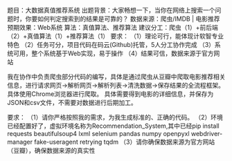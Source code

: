 题目：大数据真值推荐系统
出题背景：大家畅想一下，当你在网络上搜索一个问题时，你要如何判定搜索到的结果是可靠的？
数据来源：爬虫/IMDB | 电影推荐
预期效果：Web系统
算法：真值算法、推荐算法
建议分工：爬虫（1）+前后端（2）+真值算法（1）+推荐算法（1）
要求：
（1）理论可行，能体现计软智专业特色
（2）任务可分，项目代码在码云(Github)托管，5人分工协作完成
（3）系统可用，整个系统基于Web实现，易于操作
（4）结果可信，数据来源于官方网站

我在协作中负责爬虫部分代码的编写，具体是通过爬虫从豆瓣中爬取电影推荐相关信息，进行请求网页->解析网页->解析列表->清洗数据->保存结果的全流程框架。具体使用Chrome浏览器进行爬取。 具体需要得到电影的详细信息，并保存为JSON和csv文件，不需要对数据进行后期加工。

要求：
（1）请你严格按照我的需求，为我生成标准的、正确的代码。
（2）环境已经配置好了，虚拟环境名称为Recommendation_System,其中已经pip install requests beautifulsoup4 lxml selenium pandas numpy openpyxl webdriver-manager fake-useragent retrying tqdm
（3）请你确保数据来源为官方网站（豆瓣），确保数据来源的真实性